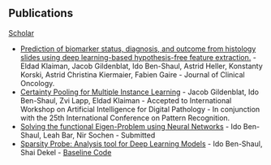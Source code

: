 ## Publications
[Scholar](https://scholar.google.com/citations?user=ArjvABYAAAAJ&hl=en)
- [Prediction of biomarker status, diagnosis, and outcome from histology slides using deep learning-based hypothesis-free feature extraction.](https://ascopubs.org/doi/abs/10.1200/JCO.2019.37.15_suppl.3140)  - Eldad Klaiman, Jacob Gildenblat, Ido Ben-Shaul, Astrid Heller, Konstanty Korski, Astrid Christina Kiermaier, Fabien Gaire -  Journal of Clinical Oncology.
- [Certainty Pooling for Multiple Instance Learning](https://link.springer.com/chapter/10.1007%2F978-3-030-68763-2_11)  - Jacob Gildenblat, Ido Ben-Shaul, Zvi Lapp, Eldad Klaiman - Accepted to International Workshop on Artificial Intelligence for Digital Pathology - In conjunction with the 25th  International Conference on Pattern Recognition.
- [Solving the functional Eigen-Problem using Neural Networks](https://arxiv.org/abs/2007.10205) - Ido Ben-Shaul, Leah Bar, Nir Sochen -  Submitted
- [Sparsity Probe: Analysis tool for Deep Learning Models](https://arxiv.org/abs/2105.06849) - Ido Ben-Shaul, Shai Dekel - [Baseline Code](https://github.com/idobenshaul10/SparsityProbe)